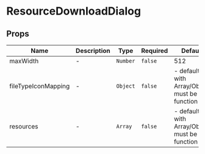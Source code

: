 # ResourceDownloadDialog

## Props

<!-- @vuese:ResourceDownloadDialog:props:start -->
|Name|Description|Type|Required|Default|
|---|---|---|---|---|
|maxWidth|-|`Number`|`false`|512|
|fileTypeIconMapping|-|`Object`|`false`|- default with Array/Object must be a function|
|resources|-|`Array`|`false`|- default with Array/Object must be a function|

<!-- @vuese:ResourceDownloadDialog:props:end -->


